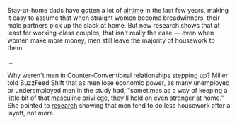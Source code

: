 Stay-at-home dads have gotten a lot of [airtime](https://www.nytimes.com/2012/08/12/fashion/dads-are-taking-over-as-full-time-parents.html?pagewanted=all&_r=0) in the last few years, making it easy to assume that when straight women become breadwinners, their male partners pick up the slack at home. But new research shows that at least for working-class couples, that isn't really the case — even when women make more money, men still leave the majority of housework to them.

...


Why weren't men in Counter-Conventional relationships stepping up? Miller told BuzzFeed Shift that as men lose economic power, as many unemployed or underemployed men in the study had, "sometimes as a way of keeping a little bit of that masculine privilege, they'll hold on even stronger at home." She pointed to [research](http://www.thedailybeast.com/newsweek/2009/02/20/men-will-be-men.html) showing that men tend to do less housework after a layoff, not more.

